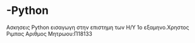# -Python
Ασκησεις Python εισαγωγη στην επιστημη των Η/Υ 1ο εξαμηνο.Χρηστος Ριμπας
Αριθμος Μητρωου:Π18133
